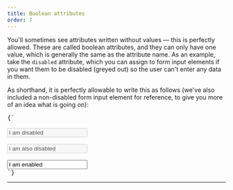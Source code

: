 ```yaml
---
title: Boolean attributes
order: 7
---
```


<CodePen>

You'll sometimes see attributes written without values — this is perfectly
allowed. These are called boolean attributes, and they can only have one value,
which is generally the same as the attribute name. As an example, take the
`disabled` attribute, which you can assign to form input elements if you want
them to be disabled (greyed out) so the user can't enter any data in them.

As shorthand, it is perfectly allowable to write this as follows (we've also
included a non-disabled form input element for reference, to give you more of an
idea what is going on):

<pre data-lang='html'>
{`

<input type="text" value="I am disabled" disabled="disabled" />

<input type="text" value="I am also disabled" disabled>

<input type="text" value="I am enabled">
`}
</pre>

</CodePen>

---
